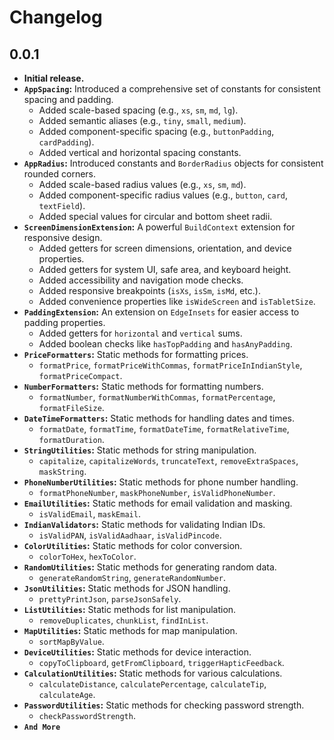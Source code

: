 
# Changelog

## 0.0.1
* **Initial release.**
* **`AppSpacing`:** Introduced a comprehensive set of constants for consistent spacing and padding.
    * Added scale-based spacing (e.g., `xs`, `sm`, `md`, `lg`).
    * Added semantic aliases (e.g., `tiny`, `small`, `medium`).
    * Added component-specific spacing (e.g., `buttonPadding`, `cardPadding`).
    * Added vertical and horizontal spacing constants.
* **`AppRadius`:** Introduced constants and `BorderRadius` objects for consistent rounded corners.
    * Added scale-based radius values (e.g., `xs`, `sm`, `md`).
    * Added component-specific radius values (e.g., `button`, `card`, `textField`).
    * Added special values for circular and bottom sheet radii.
* **`ScreenDimensionExtension`:** A powerful `BuildContext` extension for responsive design.
    * Added getters for screen dimensions, orientation, and device properties.
    * Added getters for system UI, safe area, and keyboard height.
    * Added accessibility and navigation mode checks.
    * Added responsive breakpoints (`isXs`, `isSm`, `isMd`, etc.).
    * Added convenience properties like `isWideScreen` and `isTabletSize`.
* **`PaddingExtension`:** An extension on `EdgeInsets` for easier access to padding properties.
    * Added getters for `horizontal` and `vertical` sums.
    * Added boolean checks like `hasTopPadding` and `hasAnyPadding`.
* **`PriceFormatters`:** Static methods for formatting prices.
    * `formatPrice`, `formatPriceWithCommas`, `formatPriceInIndianStyle`, `formatPriceCompact`.
* **`NumberFormatters`:** Static methods for formatting numbers.
    * `formatNumber`, `formatNumberWithCommas`, `formatPercentage`, `formatFileSize`.
* **`DateTimeFormatters`:** Static methods for handling dates and times.
    * `formatDate`, `formatTime`, `formatDateTime`, `formatRelativeTime`, `formatDuration`.
* **`StringUtilities`:** Static methods for string manipulation.
    * `capitalize`, `capitalizeWords`, `truncateText`, `removeExtraSpaces`, `maskString`.
* **`PhoneNumberUtilities`:** Static methods for phone number handling.
    * `formatPhoneNumber`, `maskPhoneNumber`, `isValidPhoneNumber`.
* **`EmailUtilities`:** Static methods for email validation and masking.
    * `isValidEmail`, `maskEmail`.
* **`IndianValidators`:** Static methods for validating Indian IDs.
    * `isValidPAN`, `isValidAadhaar`, `isValidPincode`.
* **`ColorUtilities`:** Static methods for color conversion.
    * `colorToHex`, `hexToColor`.
* **`RandomUtilities`:** Static methods for generating random data.
    * `generateRandomString`, `generateRandomNumber`.
* **`JsonUtilities`:** Static methods for JSON handling.
    * `prettyPrintJson`, `parseJsonSafely`.
* **`ListUtilities`:** Static methods for list manipulation.
    * `removeDuplicates`, `chunkList`, `findInList`.
* **`MapUtilities`:** Static methods for map manipulation.
    * `sortMapByValue`.
* **`DeviceUtilities`:** Static methods for device interaction.
    * `copyToClipboard`, `getFromClipboard`, `triggerHapticFeedback`.
* **`CalculationUtilities`:** Static methods for various calculations.
    * `calculateDistance`, `calculatePercentage`, `calculateTip`, `calculateAge`.
* **`PasswordUtilities`:** Static methods for checking password strength.
    * `checkPasswordStrength`.
* **`And More`**